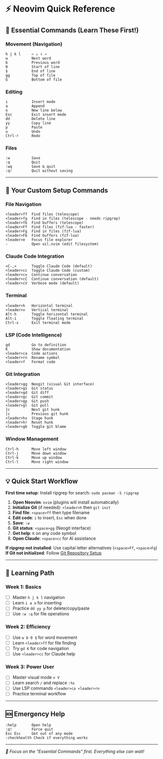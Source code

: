 # ⚡ Neovim Quick Reference

## 🚀 Essential Commands (Learn These First!)

### Movement (Navigation)
```
h j k l     ← ↓ ↑ →
w           Next word
b           Previous word
0           Start of line
$           End of line
gg          Top of file
G           Bottom of file
```

### Editing
```
i           Insert mode
a           Append
o           New line below
Esc         Exit insert mode
dd          Delete line
yy          Copy line
p           Paste
u           Undo
Ctrl-r      Redo
```

### Files
```
:w          Save
:q          Quit
:wq         Save & quit
:q!         Quit without saving
```

---

## 🔧 Your Custom Setup Commands

### File Navigation
```
<leader>ff  Find files (telescope)
<leader>fg  Find in files (telescope - needs ripgrep)
<leader>fb  Find buffers (telescope)
<leader>Ff  Find files (fzf-lua - faster)
<leader>Fg  Find in files (fzf-lua)
<leader>Fb  Find buffers (fzf-lua)
<leader>e   Focus file explorer
-           Open oil.nvim (edit filesystem)
```

### Claude Code Integration
```
<C-,>       Toggle Claude Code (default)
<leader>cc  Toggle Claude Code (custom)
<leader>cv  Continue conversation
<leader>cC  Continue conversation (default)
<leader>cV  Verbose mode (default)
```

### Terminal
```
<leader>h   Horizontal terminal
<leader>v   Vertical terminal
Alt-h       Toggle horizontal terminal
Alt-i       Toggle floating terminal
Ctrl-x      Exit terminal mode
```

### LSP (Code Intelligence)
```
gd          Go to definition
K           Show documentation
<leader>ca  Code actions
<leader>rn  Rename symbol
<leader>f   Format code
```

### Git Integration
```
<leader>gg  Neogit (visual Git interface)
<leader>gs  Git status
<leader>gd  Git diff
<leader>gc  Git commit
<leader>gp  Git push
<leader>gl  Git pull
]c          Next git hunk
[c          Previous git hunk
<leader>hs  Stage hunk
<leader>hr  Reset hunk
<leader>gb  Toggle git blame
```

### Window Management
```
Ctrl-h      Move left window
Ctrl-j      Move down window
Ctrl-k      Move up window
Ctrl-l      Move right window
```

---

## 💡 Quick Start Workflow

**First time setup**: Install ripgrep for search: `sudo pacman -S ripgrep`

1. **Open Neovim**: `nvim` (plugins will install automatically)
2. **Initialize Git** (if needed): `<leader>h` then `git init`
3. **Find file**: `<space>ff` then type filename
4. **Edit code**: `i` to insert, `Esc` when done
5. **Save**: `:w`
6. **Git status**: `<space>gg` (Neogit interface)
7. **Get help**: `K` on any code symbol
8. **Open Claude**: `<space>cc` for AI assistance

**If ripgrep not installed**: Use capital letter alternatives (`<space>Ff`, `<space>Fg`)
**If Git not initialized**: Follow [Git Repository Setup](07-git-repository-setup.md)

---

## 🎯 Learning Path

### Week 1: Basics
- [ ] Master `h j k l` navigation
- [ ] Learn `i a o` for inserting
- [ ] Practice `dd yy p` for delete/copy/paste
- [ ] Use `:w :q` for file operations

### Week 2: Efficiency
- [ ] Use `w b 0 $` for word movement
- [ ] Learn `<leader>ff` for file finding
- [ ] Try `gd K` for code navigation
- [ ] Use `<leader>cc` for Claude help

### Week 3: Power User
- [ ] Master visual mode `v V`
- [ ] Learn search `/` and replace `:%s`
- [ ] Use LSP commands `<leader>ca <leader>rn`
- [ ] Practice terminal workflow

---

## 🆘 Emergency Help

```
:help       Open help
:q!         Force quit
Esc Esc     Get out of any mode
:checkhealth Check if everything works
```

---

*🎯 Focus on the "Essential Commands" first. Everything else can wait!*